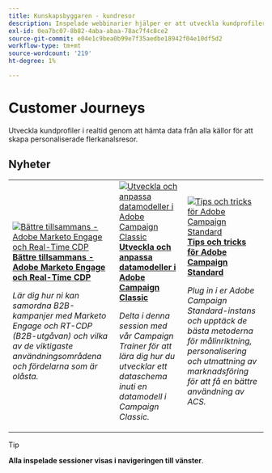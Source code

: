 ```yaml
---
title: Kunskapsbyggaren - kundresor
description: Inspelade webbinarier hjälper er att utveckla kundprofiler i realtid genom att hämta data från alla källor för att skapa personaliserade, kanalövergripande kundresor.
exl-id: 0ea7bc07-8b82-4aba-abaa-78ac7f4c8ce2
source-git-commit: e04e1c9bea0b99e7f35aedbe18942f04e10df5d2
workflow-type: tm+mt
source-wordcount: '219'
ht-degree: 1%

---
```


# Customer Journeys

Utveckla kundprofiler i realtid genom att hämta data från alla källor för att skapa personaliserade flerkanalsresor.

## Nyheter

<table>
<tr>
  <td>
    <a href="https://experienceleague.adobe.com/docs/skill-builder-events/skill-builder/customer-journeys/2022/b2b-campaigns.html">
      <img alt="Bättre tillsammans - Adobe Marketo Engage och Real-Time CDP" src="https://video.tv.adobe.com/v/343824?format=jpeg" />
    </a>
     <div>
      <a href="https://experienceleague.adobe.com/docs/skill-builder-events/skill-builder/customer-journeys/2022/b2b-campaigns.html">
        <strong>Bättre tillsammans - Adobe Marketo Engage och Real-Time CDP</strong>
      </a>
    </div>
    <p>
    <em>Lär dig hur ni kan samordna B2B-kampanjer med Marketo Engage och RT-CDP (B2B-utgåvan) och vilka av de viktigaste användningsområdena och fördelarna som är olåsta.</em>
    <p>
  </td>
  <td>
    <a href="https://experienceleague.adobe.com/docs/skill-builder-events/skill-builder/customer-journeys/2022/data-models.html">
      <img alt="Utveckla och anpassa datamodeller i Adobe Campaign Classic" src="https://video.tv.adobe.com/v/343829?format=jpeg" />
    </a>
     <div>
      <a href="https://experienceleague.adobe.com/docs/skill-builder-events/skill-builder/customer-journeys/2022/data-models.html">
        <strong>Utveckla och anpassa datamodeller i Adobe Campaign Classic</strong>
      </a>
    </div>
    <p>
    <em>Delta i denna session med vår Campaign Trainer för att lära dig hur du utvecklar ett dataschema inuti en datamodell i Campaign Classic.</em>
    <p>
  </td>  
  <td>
    <a href="https://experienceleague.adobe.com/docs/skill-builder-events/skill-builder/customer-journeys/2022/tips-and-tricks.html">
      <img alt="Tips och tricks för Adobe Campaign Standard" src="https://video.tv.adobe.com/v/343828?format=jpeg" />
    </a>
     <div>
      <a href="https://experienceleague.adobe.com/docs/skill-builder-events/skill-builder/customer-journeys/2022/tips-and-tricks.html">
        <strong>Tips och tricks för Adobe Campaign Standard</strong>
      </a>
    </div>
    <p>
    <em>Plug in i er Adobe Campaign Standard-instans och upptäck de bästa metoderna för målinriktning, personalisering och utmattning av marknadsföring för att få en bättre användning av ACS.</em>
    <p>
  </td>
</tr>
</table>

>[!TIP]
>
>**Alla inspelade sessioner visas i navigeringen till vänster**.

